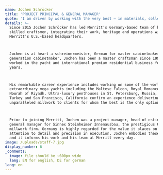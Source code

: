```yaml
---
name: Jochen Schröcker
title: 'PROJECT PRINCIPAL & GENERAL MANAGER'
quote: 'I am driven by working with the very best – in materials, colleagues and clients.'
details: >-
  Since 2015 Jochen Schröcker has led Merritt’s Germany-based team of highly
  skilled craftsmen, integrating their work, heritage and operations with
  Merritt’s U.S.-based headquarters.



  Jochen is at heart a schreinermeister, German for master cabinetmaker. A third
  generation cabinetmaker, Jochen has been a master craftsman since 1994 and has
  worked in the yacht and international premium residential business for 18
  years.



  His remarkable career experience includes working on some of the world’s most
  extraordinary mega yachts including the Maltese Falcon, Royal Romance and
  Nourah of Riyadh. Ultra-luxury penthouses in St. Petersburg, Russia, Istanbul,
  Turkey and San Francisco, California confirm an experience delivering
  unparalleled millwork to clients for whom the best is the only option.



  Prior to joining Merritt, Jochen was a project manager, head of estimating and
  general manager for Sinnex Steinheimer Innenausbau, the prestigious German
  millwork firm. Germany is highly regarded for the value it places on craft,
  attention to detail and precision in execution. Jochen embodies these values
  and it informs his work and his team at Merritt every day.
image: /uploads/staff-7.jpg
display_number: 6
_comments:
  image: file should be ~600px wide
  lang: EN for english, DE for german
lang: en
---
```


